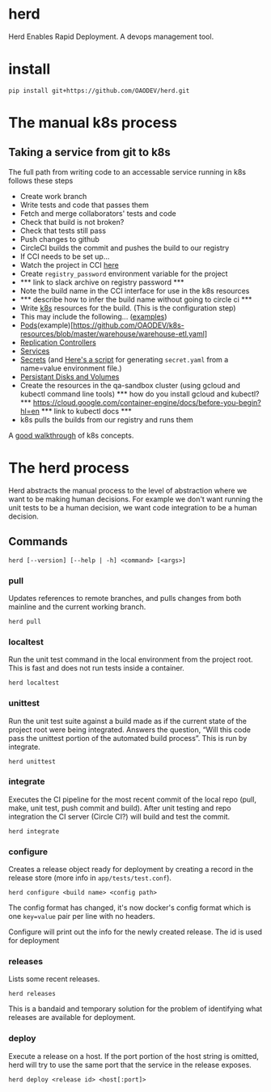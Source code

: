 # herd

Herd Enables Rapid Deployment. A devops management tool.

# install

    pip install git+https://github.com/OAODEV/herd.git

# The manual k8s process

## Taking a service from git to k8s

The full path from writing code to an accessable service running in k8s
follows these steps

* Create work branch
* Write tests and code that passes them
* Fetch and merge collaborators' tests and code
* Check that build is not broken?
* Check that tests still pass
* Push changes to github
* CircleCI builds the commit and pushes the build to our registry
* If CCI needs to be set up...
 * Watch the project in CCI [here](https://circleci.com/add-projects)
 * Create `registry_password` environment variable for the project
 *  *** link to slack archive on registry password ***
* Note the build name in the CCI interface for use in the k8s resources
*   *** describe how to infer the build name without going to circle ci ***
* Write [k8s](http://kubernetes.io/v1.0/docs/user-guide/overview.html)
  resources for the build. (This is the configuration step)
 * This may include the following...
   ([examples](https://github.com/OAODEV/k8s-resources))
  * [Pods](http://kubernetes.io/v1.0/docs/user-guide/pods.html)(example)[https://github.com/OAODEV/k8s-resources/blob/master/warehouse/warehouse-etl.yaml]
  * [Replication Controllers](http://kubernetes.io/v1.0/docs/user-guide/replication-controller.html)
  * [Services](http://kubernetes.io/v1.0/docs/user-guide/services.html)
  * [Secrets](http://kubernetes.io/v1.0/docs/user-guide/secrets.html) (and [Here's a script](https://gist.github.com/tym-oao/25f4b3a05532fa6def8e) for generating `secret.yaml` from a name=value environment file.)
  * [Persistant Disks and Volumes](http://kubernetes.io/v1.0/docs/user-guide/volumes.html)
* Create the resources in the qa-sandbox cluster
  (using gcloud and kubectl command line tools)
    *** how do you install gcloud and kubectl? ***
    https://cloud.google.com/container-engine/docs/before-you-begin?hl=en
    *** link to kubectl docs ***
* k8s pulls the builds from our registry and runs them

A [good walkthrough](https://cloud.google.com/container-engine/docs/tutorials/guestbook) of k8s concepts.

# The herd process

Herd abstracts the manual process to the level of abstraction where we want to
be making human decisions. For example we don't want running the unit tests to
be a human decision, we want code integration to be a human decision.

## Commands

    herd [--version] [--help | -h] <command> [<args>]

### pull

Updates references to remote branches, and pulls changes from both mainline and
the current working branch.

    herd pull

### localtest

Run the unit test command in the local environment from the project root. This
is fast and does not run tests inside a container.

    herd localtest

### unittest

Run the unit test suite against a build made as if the current state of the
project root were being integrated. Answers the question, “Will this code pass
the unittest portion of the automated build process”. This is run by integrate.

    herd unittest

### integrate

Executes the CI pipeline for the most recent commit of the local repo (pull,
make, unit test, push commit and build). After unit testing and repo integration
the CI server (Circle CI?) will build and test the commit.

    herd integrate

### configure

Creates a release object ready for deployment by creating a record in the
release store (more info in `app/tests/test.conf`).

    herd configure <build name> <config path>

The config format has changed, it's now docker's config format which is one
`key=value` pair per line with no headers.

Configure will print out the info for the newly created release. The id is used
for deployment

### releases

Lists some recent releases.

    herd releases

This is a bandaid and temporary solution for the problem of identifying what
releases are available for deployment.

### deploy

Execute a release on a host. If the port portion of the host string is omitted,
herd will try to use the same port that the service in the release exposes.

    herd deploy <release id> <host[:port]>
